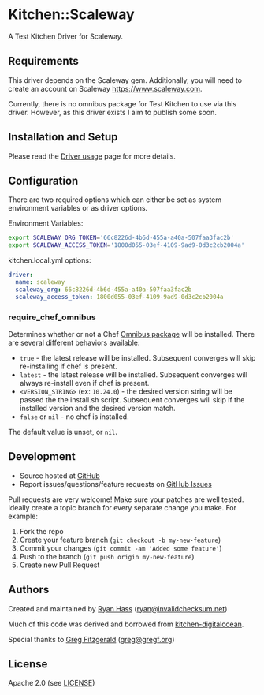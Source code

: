 # <a name="title"></a> Kitchen::Scaleway

A Test Kitchen Driver for Scaleway.

## <a name="requirements"></a> Requirements

This driver depends on the Scaleway gem. Additionally, you will need to
create an account on Scaleway https://www.scaleway.com.

Currently, there is no omnibus package for Test Kitchen to use via this driver.
However, as this driver exists I aim to publish some soon.

## <a name="installation"></a> Installation and Setup

Please read the [Driver usage][driver_usage] page for more details.

## <a name="config"></a> Configuration

There are two required options which can either be set as system environment
variables or as driver options.

Environment Variables:
```bash
export SCALEWAY_ORG_TOKEN='66c8226d-4b6d-455a-a40a-507faa3fac2b'
export SCALEWAY_ACCESS_TOKEN='1800d055-03ef-4109-9ad9-0d3c2cb2004a'
```

kitchen.local.yml options:
```yaml
driver:
  name: scaleway
  scaleway_org: 66c8226d-4b6d-455a-a40a-507faa3fac2b
  scaleway_access_token: 1800d055-03ef-4109-9ad9-0d3c2cb2004a
```

### <a name="config-require-chef-omnibus"></a> require\_chef\_omnibus

Determines whether or not a Chef [Omnibus package][chef_omnibus_dl] will be
installed. There are several different behaviors available:

* `true` - the latest release will be installed. Subsequent converges
  will skip re-installing if chef is present.
* `latest` - the latest release will be installed. Subsequent converges
  will always re-install even if chef is present.
* `<VERSION_STRING>` (ex: `10.24.0`) - the desired version string will
  be passed the the install.sh script. Subsequent converges will skip if
  the installed version and the desired version match.
* `false` or `nil` - no chef is installed.

The default value is unset, or `nil`.

## <a name="development"></a> Development

* Source hosted at [GitHub][repo]
* Report issues/questions/feature requests on [GitHub Issues][issues]

Pull requests are very welcome! Make sure your patches are well tested.
Ideally create a topic branch for every separate change you make. For
example:

1. Fork the repo
2. Create your feature branch (`git checkout -b my-new-feature`)
3. Commit your changes (`git commit -am 'Added some feature'`)
4. Push to the branch (`git push origin my-new-feature`)
5. Create new Pull Request

## <a name="authors"></a> Authors

Created and maintained by [Ryan Hass][author] (<ryan@invalidchecksum.net>)

Much of this code was derived and borrowed from
[kitchen-digitalocean](https://github.com/test-kitchen/kitchen-digitalocean).

Special thanks to [Greg Fitzgerald](https://github.com/gregf/) (<greg@gregf.org>)

## <a name="license"></a> License

Apache 2.0 (see [LICENSE][license])


[author]:           https://github.com/rhass
[issues]:           https://github.com/rhass/kitchen-scaleway/issues
[license]:          https://github.com/rhass/kitchen-scaleway/blob/master/LICENSE
[repo]:             https://github.com/rhass/kitchen-scaleway
[driver_usage]:     http://docs.kitchen-ci.org/drivers/usage
[chef_omnibus_dl]:  https://www.chef.io/chef/get-chef/
